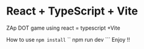 # React + TypeScript + Vite

ZAp DOT game using react = typescript +Vite

How to use
``` npm install ```
`` npm run dev ```
Enjoy !!
